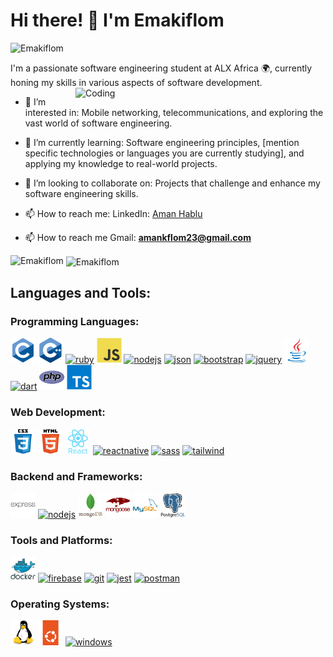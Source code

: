 # Hi there! 👋 I'm Emakiflom
<p align="left"> <img src="https://komarev.com/ghpvc/?username=Emakiflom&label=Profile%20views&color=0e75b6&style=flat" alt="Emakiflom" /> </p>
I'm a passionate software engineering student at ALX Africa 🌍, currently honing my skills in various aspects of software development.
<img align="right" alt="Coding" width="400" src ="https://cdn.dribbble.com/users/1162077/screenshots/3848914/programmer.gif"/>

- 👀 I’m interested in: Mobile networking, telecommunications, and exploring the vast world of software engineering.

- 🌱 I’m currently learning: Software engineering principles, [mention specific technologies or languages you are currently studying], and applying my knowledge to real-world projects.

- 💞️ I’m looking to collaborate on: Projects that challenge and enhance my software engineering skills.

- 📫 How to reach me:  LinkedIn: [Aman Hablu](https://www.linkedin.com/in/aman-hablu-557385270/)
- 📫 How to reach me Gmail: **amankflom23@gmail.com**

<p><img align="left" src="https://github-readme-stats.vercel.app/api/top-langs?username=Emakiflom&show_icons=true&locale=en&layout=compact" alt="Emakiflom" /></p>

<p>&nbsp;<img align="center" src="https://github-readme-stats.vercel.app/api?username=Emakiflom&show_icons=true&locale=en" alt="Emakiflom" /></p>

  
## Languages and Tools:

### Programming Languages:
[<img src="https://raw.githubusercontent.com/devicons/devicon/master/icons/c/c-original.svg" alt="c" width="40" height="40"/>](https://www.learn-c.org/)
[<img src="https://raw.githubusercontent.com/devicons/devicon/master/icons/cplusplus/cplusplus-original.svg" alt="cplusplus" width="40" height="40"/>](https://www.w3schools.com/cpp/)
[<img src="https://www.vectorlogo.zone/logos/ruby-lang/ruby-lang-icon.svg" alt="ruby" width="40" height="40"/>](https://www.ruby-lang.org/en/)
[<img src="https://raw.githubusercontent.com/devicons/devicon/master/icons/javascript/javascript-original.svg" alt="javascript" width="40" height="40"/>](https://developer.mozilla.org/en-US/docs/Web/JavaScript)
[<img src="https://www.vectorlogo.zone/logos/nodejs/nodejs-icon.svg" alt="nodejs" width="40" height="40"/>](https://nodejs.org/)
[<img src="https://www.vectorlogo.zone/logos/json/json-icon.svg" alt="json" width="40" height="40"/>](https://www.json.org/json-en.html)
[<img src="https://www.vectorlogo.zone/logos/bootstrap/bootstrap-icon.svg" alt="bootstrap" width="40" height="40"/>](https://getbootstrap.com/)
[<img src="https://www.vectorlogo.zone/logos/jquery/jquery-icon.svg" alt="jquery" width="40" height="40"/>](https://jquery.com/)
[<img src="https://raw.githubusercontent.com/devicons/devicon/master/icons/java/java-original.svg" alt="java" width="40" height="40"/>](https://www.java.com/)
[<img src="https://raw.githubusercontent.com/devicons/devicon/master/icons/dartlang/dartlang-icon.svg" alt="dart" width="40" height="40"/>](https://dart.dev/)
[<img src="https://raw.githubusercontent.com/devicons/devicon/master/icons/php/php-original.svg" alt="php" width="40" height="40"/>](https://www.php.net/)
[<img src="https://raw.githubusercontent.com/devicons/devicon/master/icons/typescript/typescript-original.svg" alt="typescript" width="40" height="40"/>](https://www.typescriptlang.org/)


### Web Development:
[<img src="https://raw.githubusercontent.com/devicons/devicon/master/icons/css3/css3-original-wordmark.svg" alt="css3" width="40" height="40"/>](https://www.w3schools.com/css/)
[<img src="https://raw.githubusercontent.com/devicons/devicon/master/icons/html5/html5-original-wordmark.svg" alt="html5" width="40" height="40"/>](https://www.w3.org/html/)
[<img src="https://raw.githubusercontent.com/devicons/devicon/master/icons/react/react-original-wordmark.svg" alt="react" width="40" height="40"/>](https://reactjs.org/)
[<img src="https://reactnative.dev/img/header_logo.svg" alt="reactnative" width="40" height="40"/>](https://reactnative.dev/)
[<img src="https://www.vectorlogo.zone/logos/sass-lang/sass-lang-icon.svg" alt="sass" width="40" height="40"/>](https://sass-lang.com/)
[<img src="https://www.vectorlogo.zone/logos/tailwindcss/tailwindcss-icon.svg" alt="tailwind" width="40" height="40"/>](https://tailwindcss.com/)

### Backend and Frameworks:
[<img src="https://raw.githubusercontent.com/devicons/devicon/master/icons/express/express-original-wordmark.svg" alt="express" width="40" height="40"/>](https://expressjs.com/)
[<img src="https://www.vectorlogo.zone/logos/nodejs/nodejs-icon.svg" alt="nodejs" width="40" height="40"/>](https://nodejs.org/)
[<img src="https://raw.githubusercontent.com/devicons/devicon/master/icons/mongodb/mongodb-original-wordmark.svg" alt="mongodb" width="40" height="40"/>](https://www.mongodb.com/)
[<img src="https://raw.githubusercontent.com/devicons/devicon/master/icons/mongoose/mongoose-original-wordmark.svg" alt="mongoose" width="40" height="40"/>](https://mongoosejs.com/)
[<img src="https://raw.githubusercontent.com/devicons/devicon/master/icons/mysql/mysql-original-wordmark.svg" alt="mysql" width="40" height="40"/>](https://www.mysql.com/)
[<img src="https://raw.githubusercontent.com/devicons/devicon/master/icons/postgresql/postgresql-original-wordmark.svg" alt="postgresql" width="40" height="40"/>](https://www.postgresql.org/)

### Tools and Platforms:
[<img src="https://raw.githubusercontent.com/devicons/devicon/master/icons/docker/docker-original-wordmark.svg" alt="docker" width="40" height="40"/>](https://www.docker.com/)
[<img src="https://www.vectorlogo.zone/logos/firebase/firebase-icon.svg" alt="firebase" width="40" height="40"/>](https://firebase.google.com/)
[<img src="https://www.vectorlogo.zone/logos/git-scm/git-scm-icon.svg" alt="git" width="40" height="40"/>](https://git-scm.com/)
[<img src="https://www.vectorlogo.zone/logos/jestjsio/jestjsio-icon.svg" alt="jest" width="40" height="40"/>](https://jestjs.io/)
[<img src="https://www.vectorlogo.zone/logos/getpostman/getpostman-icon.svg" alt="postman" width="40" height="40"/>](https://www.postman.com/)

### Operating Systems:
[<img src="https://raw.githubusercontent.com/devicons/devicon/master/icons/linux/linux-original.svg" alt="linux" width="40" height="40"/>](https://www.linux.org/)
[<img src="https://raw.githubusercontent.com/devicons/devicon/master/icons/ubuntu/ubuntu-plain.svg" alt="ubuntu" width="40" height="40"/>](https://ubuntu.com/)
[<img src="https://raw.githubusercontent.com/devicons/devicon/master/icons/windows/windows-original.svg" alt="windows" width="40" height="40"/>](https://www.microsoft.com/windows)








<!-- Feel free to customize and add more sections as needed! -->

<!---
Emakiflom/Emakiflom is a ✨ special ✨ repository because its `README.md` (this file) appears on your GitHub profile.
You can click the Preview link to take a look at your changes.
--->
